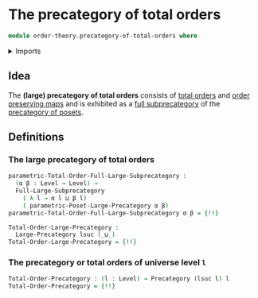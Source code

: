 # The precategory of total orders

```agda
module order-theory.precategory-of-total-orders where
```

<details><summary>Imports</summary>

```agda
open import category-theory.full-large-subprecategories
open import category-theory.large-precategories
open import category-theory.precategories

open import foundation.universe-levels

open import order-theory.precategory-of-posets
open import order-theory.total-orders
```

</details>

## Idea

The **(large) precategory of total orders** consists of
[total orders](order-theory.total-orders.md) and
[order preserving maps](order-theory.order-preserving-maps-posets.md) and is
exhibited as a
[full subprecategory](category-theory.full-large-subprecategories.md) of the
[precategory of posets](order-theory.precategory-of-posets.md).

## Definitions

### The large precategory of total orders

```agda
parametric-Total-Order-Full-Large-Subprecategory :
  (α β : Level → Level) →
  Full-Large-Subprecategory
    ( λ l → α l ⊔ β l)
    ( parametric-Poset-Large-Precategory α β)
parametric-Total-Order-Full-Large-Subprecategory α β = {!!}

Total-Order-Large-Precategory :
  Large-Precategory lsuc (_⊔_)
Total-Order-Large-Precategory = {!!}
```

### The precategory or total orders of universe level `l`

```agda
Total-Order-Precategory : (l : Level) → Precategory (lsuc l) l
Total-Order-Precategory = {!!}
```
